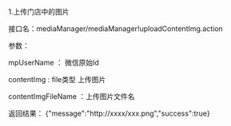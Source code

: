 
1.上传门店中的图片

接口名：mediaManager/mediaManager!uploadContentImg.action

参数： 

mpUserName ： 微信原始Id

contentImg : file类型 上传图片

contentImgFileName ：上传图片文件名


返回结果：
{"message":"http://xxxx/xxx.png","success":true}
